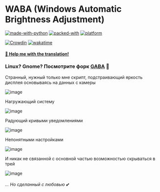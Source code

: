 # WABA (Windows Automatic Brightness Adjustment)
<!-- 
[![forthebadge](https://forthebadge.com/images/badges/made-with-python.svg)](https://forthebadge.com)
[![forthebadge](https://forthebadge.com/images/badges/open-source.svg)](https://forthebadge.com)
[![forthebadge](https://forthebadge.com/images/badges/built-with-love.svg)](https://forthebadge.com)
[![forthebadge](https://forthebadge.com/images/badges/gluten-free.svg)](https://forthebadge.com)
[![forthebadge](https://forthebadge.com/images/badges/you-didnt-ask-for-this.svg)](https://forthebadge.com)
-->

[![made-with-python](https://img.shields.io/badge/made%20with-Python-1f425f.svg)](https://www.python.org/)
[![packed-with](https://img.shields.io/badge/packed%20with-auto--py--to--exe-blueviolet)](https://github.com/brentvollebregt/auto-py-to-exe)
[![platform](https://img.shields.io/badge/platform-win--64-blue)]()

<!--
![GitHub release (latest by date including pre-releases)](https://img.shields.io/github/v/release/kapertdog/waba?include_prereleases)
-->
[![Crowdin](https://badges.crowdin.net/waba/localized.svg)](https://crowdin.com/project/waba)
[![wakatime](https://wakatime.com/badge/user/c953efa8-fc06-4e4c-8158-fcc289fcf2e6/project/91d34353-79ef-47f5-b28d-d5e5c123c2ad.svg)](https://wakatime.com/badge/user/c953efa8-fc06-4e4c-8158-fcc289fcf2e6/project/91d34353-79ef-47f5-b28d-d5e5c123c2ad)
#### [🙏 Help me with the translation!](https://crowdin.com/project/waba)
### Linux? Gnome? Посмотрите форк [GABA](https://github.com/levkopo/GABA) 👀
Странный, нужный только мне скрипт, подстраивающий яркость дисплея основываясь на данных с камеры

![image](https://user-images.githubusercontent.com/40202917/180593306-dfec4aef-4c4a-452f-9a47-4588045f531e.png)

Нагружающий систему

![image](https://user-images.githubusercontent.com/40202917/180593681-c51926e8-e785-45bf-b5ad-aa5122dd1f16.png)

Радующий кривыми уведомлениями

![image](https://user-images.githubusercontent.com/40202917/180593362-411d354a-b819-48f1-bafc-8a05b2e1b7f0.png)

Непонятными настройками

![image](https://user-images.githubusercontent.com/40202917/180593919-7e09355c-f7e9-464c-812b-bf744a910afa.png)

И никак не связанной с основной частью возможностью скрываться в трей

![image](https://user-images.githubusercontent.com/40202917/180593411-bbc82836-60e3-4e38-a6c5-bab419ff94bf.png)


###### ... Но сделанный с любовью 💕
